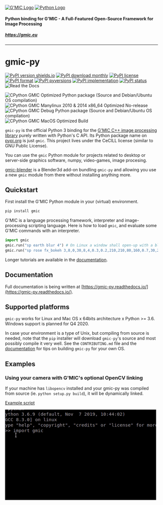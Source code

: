 [![G'MIC Logo](https://gmic.eu/img/logo4.jpg)](https://gmic.eu)
[![Python Logo](https://www.python.org/static/community_logos/python-logo-master-v3-TM-flattened.png)](https://www.python.org)

#### 
#### Python binding for G'MIC - A Full-Featured Open-Source Framework for Image Processing
##### https://gmic.eu

---------------------------

# gmic-py
[![PyPI version shields.io](https://img.shields.io/pypi/v/gmic.svg)](https://pypi.python.org/pypi/gmic/)
[![PyPI download monthly](https://img.shields.io/pypi/dm/gmic.svg)](https://pypi.python.org/pypi/gmic/)
[![PyPI license](https://img.shields.io/pypi/l/gmic.svg)](https://pypi.python.org/pypi/gmic/)
[![PyPI format](https://img.shields.io/pypi/format/gmic.svg)](https://pypi.python.org/pypi/gmic/)
[![PyPI pyversions](https://img.shields.io/pypi/pyversions/gmic.svg)](https://pypi.python.org/pypi/gmic/)
[![PyPI implementation](https://img.shields.io/pypi/implementation/gmic.svg)](https://pypi.python.org/pypi/gmic/)
[![PyPI status](https://img.shields.io/pypi/status/gmic.svg)](https://pypi.python.org/pypi/gmic/)
![Read the Docs](https://img.shields.io/readthedocs/gmic-py)

![CPython GMIC Optimized Python package (Source and Debian/Ubuntu OS compilation)](https://github.com/myselfhimself/gmic-py/workflows/CPython%20GMIC%20Optimized%20Python%20package%20(Source%20and%20Debian/Ubuntu%20OS%20compilation)/badge.svg)
![CPython GMIC Manylinux 2010 & 2014 x86_64 Optimized No-release](https://github.com/myselfhimself/gmic-py/workflows/CPython%20GMIC%20Manylinux%202010%20&%202014%20x86_64%20Optimized%20No-release/badge.svg)
![CPython GMIC Debug Python package (Source and Debian/Ubuntu OS compilation)](https://github.com/myselfhimself/gmic-py/workflows/CPython%20GMIC%20Debug%20Python%20package%20(Source%20and%20Debian/Ubuntu%20OS%20compilation)/badge.svg)
![CPython GMIC MacOS Optimized Build](https://github.com/myselfhimself/gmic-py/workflows/CPython%20GMIC%20MacOS%20Optimized%20Build/badge.svg)

`gmic-py` is the official Python 3 binding for the [G'MIC C++ image processing library](https://gmic.eu) purely written with Python's C API.
Its Python package name on [pypi.org](https://pypi.org/project/gmic/) is just `gmic`.
This project lives under the CeCILL license (similar to GNU Public License).


You can use the `gmic` Python module for projects related to desktop or server-side graphics software, numpy, video-games, image procesing.

[gmic-blender](https://github.com/myselfhimself/gmic-blender) is a Blender3d add-on bundling `gmic-py` and allowing you use a new `gmic` module from there without installing anything more.

## Quickstart
First install the G'MIC Python module in your (virtual) environment.

```sh
pip install gmic
```

G'MIC is a language processing framework, interpreter and image-processing scripting language. 
Here is how to load `gmic`, and evaluate some G'MIC commands with an interpreter.
```python
import gmic
gmic.run("sp earth blur 4") # On Linux a window shall open-up with a blurred earth
gmic.run("sp rose fx_bokeh 3,8,0,30,8,4,0.3,0.2,210,210,80,160,0.7,30,20,20,1,2,170,130,20,110,0.15,0 output rose_with_bokeh.png") # Save a rose with bokeh effect to file
```

Longer tutorials are available in the [documentation](https://gmic-py.readthedocs.io/).

## Documentation
Full documentation is being written at [https://gmic-py.readthedocs.io/](https://gmic-py.readthedocs.io/).

## Supported platforms
`gmic-py` works for Linux and Mac OS x 64bits architecture x Python >= 3.6. Windows support is planned for Q4 2020.

In case your environment is a type of Unix, but compiling from source is needed, note that the `pip` installer will download `gmic-py`'s source and most possibly compile it very well.
See the `CONTRIBUTING.md` file and the [documentation](https://gmic-py.readthedocs.io/) for tips on building `gmic-py` for your own OS.

## Examples

### Using your camera with G'MIC's optional OpenCV linking
If your machine has `libopencv` installed and your gmic-py was compiled from source (ie. `python setup.py build`), it will be dynamically linked.

[Example script](examples/opencv-camera/gmic-py-opencv-camera.py)

![Live example](examples/opencv-camera/gmic-py-opencv-camera.gif)

